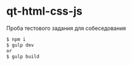 # qt-html-css-js
Проба тестового задания для собеседования


```sh
$ npm i
$ gulp dev
or
$ gulp build
```

